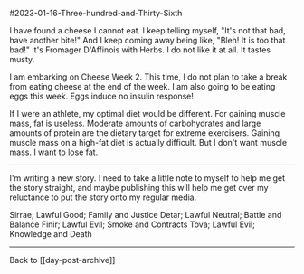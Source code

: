 #2023-01-16-Three-hundred-and-Thirty-Sixth

I have found a cheese I cannot eat.  I keep telling myself, "It's not that bad, have another bite!"  And I keep coming away being like, "Bleh!  It is too that bad!"  It's Fromager D'Affinois with Herbs.  I do not like it at all.  It tastes musty.

I am embarking on Cheese Week 2.  This time, I do not plan to take a break from eating cheese at the end of the week.  I am also going to be eating eggs this week.  Eggs induce no insulin response!

If I were an athlete, my optimal diet would be different.  For gaining muscle mass, fat is useless.  Moderate amounts of carbohydrates and large amounts of protein are the dietary target for extreme exercisers.  Gaining muscle mass on a high-fat diet is actually difficult.  But I don't want muscle mass.  I want to lose fat.

---
I'm writing a new story.  I need to take a little note to myself to help me get the story straight, and maybe publishing this will help me get over my reluctance to put the story onto my regular media.

Sirrae; Lawful Good; Family and Justice
Detar; Lawful Neutral; Battle and Balance
Finir; Lawful Evil; Smoke and Contracts
Tova; Lawful Evil; Knowledge and Death

---
Back to [[day-post-archive]]
